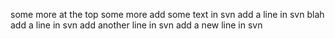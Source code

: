 some more at the top 
some more
add some text in svn
add a line in svn
blah
add a line in svn
add another line in svn
add a new line in svn
